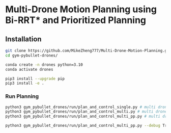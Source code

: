 # Multi-Drone Motion Planning using Bi-RRT* and Prioritized Planning

## Installation

```sh
git clone https://github.com/MikeZheng777/Multi-Drone-Motion-Planning.git
cd gym-pybullet-drones/

conda create -n drones python=3.10
conda activate drones

pip3 install --upgrade pip
pip3 install -e . 

```

### Run Planning
```sh
python3 gym_pybullet_drones/run/plan_and_control_single.py # multi drone planning
python3 gym_pybullet_drones/run/plan_and_control_multi.py # multi drone planning without Prioritized Planning
python3 gym_pybullet_drones/run/plan_and_control_multi_pp.py # multi drone planning with Prioritized Planning

```

```sh
python3 gym_pybullet_drones/run/plan_and_control_multi_pp.py --debug True --reload True # plot previous saved planned path (saved as .npy without reload flag) in simulation.
```


